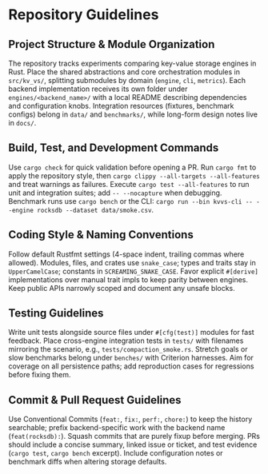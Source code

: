 # Repository Guidelines

## Project Structure & Module Organization
The repository tracks experiments comparing key-value storage engines in Rust. Place the shared abstractions and core orchestration modules in `src/kv_vs/`, splitting submodules by domain (`engine`, `cli`, `metrics`). Each backend implementation receives its own folder under `engines/<backend_name>/` with a local README describing dependencies and configuration knobs. Integration resources (fixtures, benchmark configs) belong in `data/` and `benchmarks/`, while long-form design notes live in `docs/`.

## Build, Test, and Development Commands
Use `cargo check` for quick validation before opening a PR. Run `cargo fmt` to apply the repository style, then `cargo clippy --all-targets --all-features` and treat warnings as failures. Execute `cargo test --all-features` to run unit and integration suites; add `-- --nocapture` when debugging. Benchmark runs use `cargo bench` or the CLI: `cargo run --bin kvvs-cli -- --engine rocksdb --dataset data/smoke.csv`.

## Coding Style & Naming Conventions
Follow default Rustfmt settings (4-space indent, trailing commas where allowed). Modules, files, and crates use `snake_case`; types and traits stay in `UpperCamelCase`; constants in `SCREAMING_SNAKE_CASE`. Favor explicit `#[derive]` implementations over manual trait impls to keep parity between engines. Keep public APIs narrowly scoped and document any unsafe blocks.

## Testing Guidelines
Write unit tests alongside source files under `#[cfg(test)]` modules for fast feedback. Place cross-engine integration tests in `tests/` with filenames mirroring the scenario, e.g., `tests/compaction_smoke.rs`. Stretch goals or slow benchmarks belong under `benches/` with Criterion harnesses. Aim for coverage on all persistence paths; add reproduction cases for regressions before fixing them.

## Commit & Pull Request Guidelines
Use Conventional Commits (`feat:`, `fix:`, `perf:`, `chore:`) to keep the history searchable; prefix backend-specific work with the backend name (`feat(rocksdb):`). Squash commits that are purely fixup before merging. PRs should include a concise summary, linked issue or ticket, and test evidence (`cargo test`, `cargo bench` excerpt). Include configuration notes or benchmark diffs when altering storage defaults.
